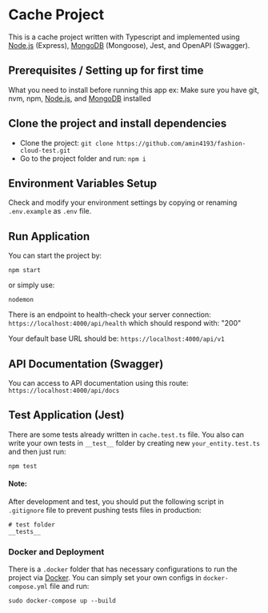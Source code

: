 # Cache Project
This is a cache project written with Typescript and implemented using [Node.js] (Express), [MongoDB] (Mongoose), Jest, and OpenAPI (Swagger).


## Prerequisites / Setting up for first time
What you need to install before running this app
ex: Make sure you have git, nvm, npm, [Node.js], and [MongoDB] installed


## Clone the project and install dependencies
- Clone the project: `git clone https://github.com/amin4193/fashion-cloud-test.git`
- Go to the project folder and run: `npm i`


## Environment Variables Setup
Check and modify your environment settings by copying or renaming `.env.example` as `.env` file.


## Run Application
You can start the project by:
```
npm start
```
or simply use:
```
nodemon
```

There is an endpoint to health-check your server connection:
`https://localhost:4000/api/health`
which should respond with: "200"

Your default base URL should be: `https://localhost:4000/api/v1`


## API Documentation (Swagger)
You can access to API documentation using this route:
`https://localhost:4000/api/docs`


## Test Application (Jest)
There are some tests already written in `cache.test.ts` file. You also can write your own tests in `__test__` folder by creating new `your_entity.test.ts` and then just run:

```
npm test
```


#### Note:
After development and test, you should put the following script in `.gitignore` file to prevent pushing tests files in production:

```
# test folder
__tests__
```


### Docker and Deployment
There is a `.docker` folder that has necessary configurations to run the project via [Docker]. You can simply set your own configs in `docker-compose.yml` file and run:
```
sudo docker-compose up --build
```


[Node.js]: https://nodejs.org/en/download/
[MongoDB]: https://docs.mongodb.com/manual/installation
[Docker]: https://docs.docker.com/desktop/install/linux-install/
